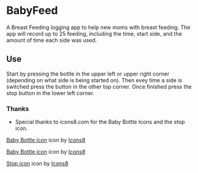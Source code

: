 # BabyFeed

A Breast Feeding logging app to help new moms with breast feeding. The app will record up to 25 feeding, including the time, start side, and the amount of time each side was used.

## Use

Start by pressing the bottle in the upper left or upper right corner (depending on what side is being started on). Then evey time a side is switched press the button in the other top corner. Once finished press the stop button in the lower left corner. 

### Thanks
- Special thanks to icons8.com for the Baby Bottle Icons and the stop icon. 

<a target="_blank" href="https://icons8.com/icons/set/baby-bottle">Baby Bottle icon</a> icon by <a target="_blank" href="https://icons8.com">Icons8</a>

<a target="_blank" href="https://icons8.com/icons/set/baby-bottle">Baby Bottle icon</a> icon by <a target="_blank" href="https://icons8.com">Icons8</a>

<a target="_blank" href="https://icons8.com/icons/set/stop">Stop icon</a> icon by <a target="_blank" href="https://icons8.com">Icons8</a>
